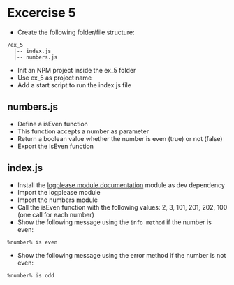 # Excercise 5

* Create the following folder/file structure:
```
/ex_5
  |-- index.js
  |-- numbers.js
```

* Init an NPM project inside the ex_5 folder
* Use ex_5 as project name
* Add a start script to run the index.js file

## numbers.js
* Define a isEven function
* This function accepts a number as parameter
* Return a boolean value whether the number is even (true) or not (false)
* Export the isEven function

## index.js
* Install the [logplease module documentation](https://github.com/haadcode/logplease) module as dev dependency
* Import the logplease module
* Import the numbers module
* Call the isEven function with the following values: 2, 3, 101, 201, 202, 100 (one call for each number)
* Show the following message using the `info method` if the number is even:
```
%number% is even
```
* Show the following message using the error method if the number is not even:
```
%number% is odd
```
